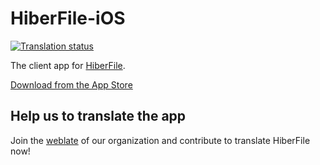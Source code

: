 # HiberFile-iOS
[![Translation status](http://weblate.groupe-minaste.org/widgets/hiberfile/-/svg-badge.svg)](http://weblate.groupe-minaste.org/engage/hiberfile/?utm_source=widget)

The client app for [HiberFile](https://hiberfile.com).

[Download from the App Store](https://apps.apple.com/app/hiberfile/id1508892627)

## Help us to translate the app

Join the [weblate](https://weblate.groupe-minaste.org/projects/hiberfile/) of our organization and contribute to translate HiberFile now!
